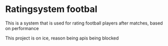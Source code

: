 # Ratingsystem footbal
This is a system that is used for rating football players after matches, based on performance

This project is on ice, reason being apis being blocked
